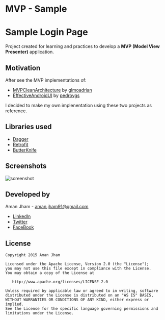 # MVP - Sample
 Sample Login Page
=========


 Project created for learning and practices to develop a **MVP (Model View Presenter)** application.
 
 
Motivation
----
After see the MVP implementations of:

- [MVPCleanArchitecture](https://github.com/glomadrian/MvpCleanArchitecture) by [glmoadrian](https://github.com/glomadrian)
- [EffectiveAndroidUI](https://github.com/pedrovgs/EffectiveAndroidUI) by [pedrovgs](https://github.com/pedrovgs)

I decided to make my own implenentation using these two projects as reference.
 
Libraries used
----

- [Dagger](http://square.github.io/dagger/)
- [Retrofit](http://square.github.io/retrofit/)
- [ButterKnife](http://jakewharton.github.io/butterknife/)


Screenshots
----
![screenshot](./art/screenshot1.png "Screenshot 1") 


Developed by
---
Aman Jham - <aman.jham91@gmail.com>

* [LinkedIn](https://www.linkedin.com/in/aman-jham-9436276a)
* [Twitter](https://twitter.com/amanjham)
* [FaceBook](https://www.facebook.com/aman.jham)

License
----
```
Copyright 2015 Aman Jham

Licensed under the Apache License, Version 2.0 (the "License");
you may not use this file except in compliance with the License.
You may obtain a copy of the License at

   http://www.apache.org/licenses/LICENSE-2.0

Unless required by applicable law or agreed to in writing, software
distributed under the License is distributed on an "AS IS" BASIS,
WITHOUT WARRANTIES OR CONDITIONS OF ANY KIND, either express or implied.
See the License for the specific language governing permissions and
limitations under the License.
```

